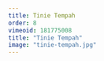 ```yaml
---
title: Tinie Tempah
order: 8
vimeoid: 181775008
title: "Tinie Tempah"
image: "tinie-tempah.jpg"
---
```

